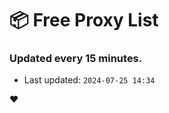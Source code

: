 # :package: Free Proxy List
### Updated every 15 minutes.

- Last updated: `2024-07-25 14:34`

:heart:
